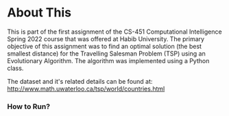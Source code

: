 # About This
This is part of the first assignment of the CS-451 Computational Intelligence Spring 2022 course that was offered at Habib University. The primary objective of this assignment was to find an optimal solution (the best smallest distance) for the Travelling Salesman Problem (TSP) using an Evolutionary Algorithm. The algorithm was implemented using a Python class. 

The dataset and it's related details can be found at: http://www.math.uwaterloo.ca/tsp/world/countries.html

<h3>How to Run?</h3?
  
